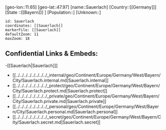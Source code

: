 ﻿---
location: [47.97,11.65]
mapzoom: [7,12] 
mapmarker: city 
type: City
tags:
- geo/City


SpocWebEntityId: 33972
isDeleted: false
confidential: public

---
[geo-lon::11.65]
[geo-lat::47.97]
[name::Sauerlach]
[Country::[[Germany]]]
[State ::[[Bayern]]] ]
[Population::]
[Unknown::]


```leaflet
id: Sauerlach
coordinates: [[Sauerlach]]
markerFile: [[Sauerlach]]
defaultZoom: 11 
maxZoom: 18
```


## Confidential Links & Embeds: 
-[[Sauerlach|Sauerlach]]] 
- [[../../../../../../../../_internal/geo/Continent/Europe/Germany/West/Bayern/City/Sauerlach.internal.md|Sauerlach.internal]] 
- [[../../../../../../../../_protect/geo/Continent/Europe/Germany/West/Bayern/City/Sauerlach.protect.md|Sauerlach.protect]] 
- [[../../../../../../../../_private/geo/Continent/Europe/Germany/West/Bayern/City/Sauerlach.private.md|Sauerlach.private]] 
- [[../../../../../../../../_personal/geo/Continent/Europe/Germany/West/Bayern/City/Sauerlach.personal.md|Sauerlach.personal]] 
- [[../../../../../../../../_secret/geo/Continent/Europe/Germany/West/Bayern/City/Sauerlach.secret.md|Sauerlach.secret]] 
